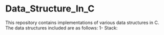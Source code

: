 # Data_Structure_In_C
This repository contains implementations of various data structures in C. The data structures included are as follows:
1- Stack:

